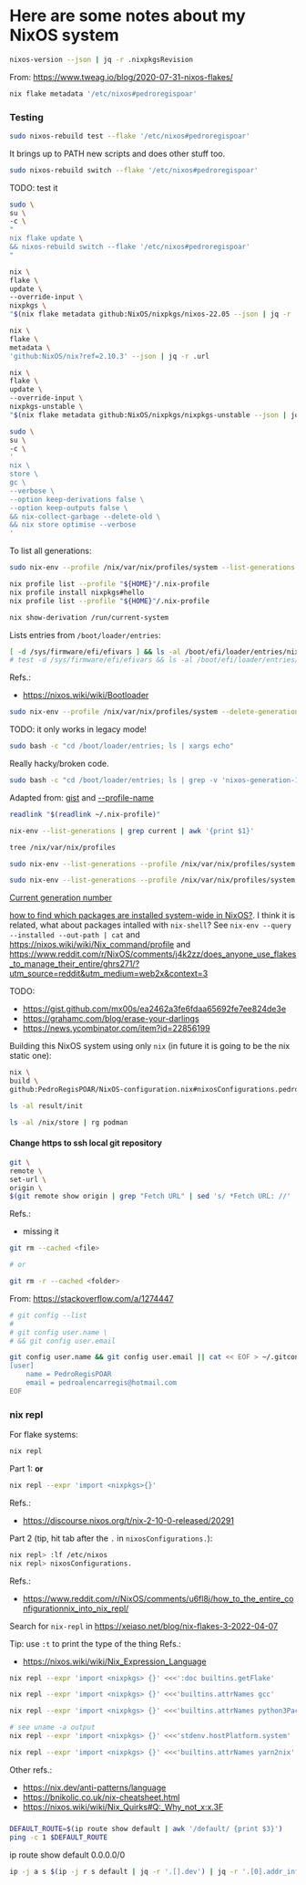 # Here are some notes about my NixOS system


```bash
nixos-version --json | jq -r .nixpkgsRevision
```
From: https://www.tweag.io/blog/2020-07-31-nixos-flakes/


```bash
nix flake metadata '/etc/nixos#pedroregispoar'
```

### Testing



```bash
sudo nixos-rebuild test --flake '/etc/nixos#pedroregispoar'
```

It brings up to PATH new scripts and does other stuff too.


```bash
sudo nixos-rebuild switch --flake '/etc/nixos#pedroregispoar'
```

TODO: test it
```bash
sudo \
su \
-c \
"
nix flake update \
&& nixos-rebuild switch --flake '/etc/nixos#pedroregispoar'
"
```


```bash
nix \
flake \
update \
--override-input \
nixpkgs \
"$(nix flake metadata github:NixOS/nixpkgs/nixos-22.05 --json | jq -r .url)"
```


```bash
nix \
flake \
metadata \
'github:NixOS/nix?ref=2.10.3' --json | jq -r .url
```


```bash
nix \
flake \
update \
--override-input \
nixpkgs-unstable \
"$(nix flake metadata github:NixOS/nixpkgs/nixpkgs-unstable --json | jq -r .url)"
```


```bash
sudo \
su \
-c \
'
nix \
store \
gc \
--verbose \
--option keep-derivations false \
--option keep-outputs false \
&& nix-collect-garbage --delete-old \
&& nix store optimise --verbose
'
```

To list all generations:
```bash
sudo nix-env --profile /nix/var/nix/profiles/system --list-generations
```



```bash
nix profile list --profile "${HOME}"/.nix-profile
nix profile install nixpkgs#hello
nix profile list --profile "${HOME}"/.nix-profile
```

```bash
nix show-derivation /run/current-system
```


Lists entries from `/boot/loader/entries`:
```bash
[ -d /sys/firmware/efi/efivars ] && ls -al /boot/efi/loader/entries/nixos-generation-* || ls -al /boot/loader/entries
# test -d /sys/firmware/efi/efivars && ls -al /boot/efi/loader/entries/nixos-generation-* || ls -al /boot/loader/entries
```
Refs.:
- https://nixos.wiki/wiki/Bootloader


```bash
sudo nix-env --profile /nix/var/nix/profiles/system --delete-generations old
```

TODO: it only works in legacy mode!
```bash
sudo bash -c "cd /boot/loader/entries; ls | xargs echo"
```


Really hacky/broken code.
```bash
sudo bash -c "cd /boot/loader/entries; ls | grep -v 'nixos-generation-13.conf' | xargs rm"
```
Adapted from: [gist](https://gist.github.com/xeppaka/f6126eebe030a000aa14ed63cc6e8496) and 
[--profile-name](https://stackoverflow.com/a/35664788)



```bash
readlink "$(readlink ~/.nix-profile)"

nix-env --list-generations | grep current | awk '{print $1}'

tree /nix/var/nix/profiles

sudo nix-env --list-generations --profile /nix/var/nix/profiles/system

sudo nix-env --list-generations --profile /nix/var/nix/profiles/system | grep current | awk '{print $1}'
```
[Current generation number](https://discourse.nixos.org/t/current-generation-number/3029/7)




[how to find which packages are installed system-wide in NixOS?](https://unix.stackexchange.com/questions/422147/how-to-find-which-packages-are-installed-system-wide-in-nixos). I think it is related, what about packages intalled with `nix-shell`? See `nix-env --query --installed --out-path | cat` and https://nixos.wiki/wiki/Nix_command/profile and https://www.reddit.com/r/NixOS/comments/j4k2zz/does_anyone_use_flakes_to_manage_their_entire/ghrs271/?utm_source=reddit&utm_medium=web2x&context=3


TODO:
- https://gist.github.com/mx00s/ea2462a3fe6fdaa65692fe7ee824de3e
- https://grahamc.com/blog/erase-your-darlings
- https://news.ycombinator.com/item?id=22856199


Building this NixOS system using only `nix` (in future it is going to be the nix static one):
```bash
nix \
build \
github:PedroRegisPOAR/NixOS-configuration.nix#nixosConfigurations.pedroregispoar.config.system.build.toplevel

ls -al result/init
```



```bash
ls -al /nix/store | rg podman
```


#### Change https to ssh local git repository

```bash
git \
remote \
set-url \
origin \
$(git remote show origin | grep "Fetch URL" | sed 's/ *Fetch URL: //' | sed 's/https:\/\/github.com\//git@github.com:/')
```
Refs.:
- missing it


```bash
git rm --cached <file>

# or

git rm -r --cached <folder>
```
From: https://stackoverflow.com/a/1274447



```bash
# git config --list
# 
# git config user.name \
# && git config user.email

git config user.name && git config user.email || cat << EOF > ~/.gitconfig
[user]
    name = PedroRegisPOAR
    email = pedroalencarregis@hotmail.com
EOF
```


### nix repl

For flake systems:


```bash
nix repl
```

Part 1:
**or**

```bash
nix repl --expr 'import <nixpkgs>{}'
```
Refs.:
- https://discourse.nixos.org/t/nix-2-10-0-released/20291


Part 2 (tip, hit tab after the `.` in `nixosConfigurations.`):
```bash
nix repl> :lf /etc/nixos
nix repl> nixosConfigurations.
```
Refs.:
- https://www.reddit.com/r/NixOS/comments/u6fl8j/how_to_the_entire_configurationnix_into_nix_repl/


Search for `nix-repl` in https://xeiaso.net/blog/nix-flakes-3-2022-04-07

Tip: use `:t` to print the type of the thing
Refs.:
- https://nixos.wiki/wiki/Nix_Expression_Language



```bash
nix repl --expr 'import <nixpkgs> {}' <<<':doc builtins.getFlake'
```

```bash
nix repl --expr 'import <nixpkgs> {}' <<<'builtins.attrNames gcc'
```

```bash
nix repl --expr 'import <nixpkgs> {}' <<<'builtins.attrNames python3Packages' | tr ' ' '\n' | wc -l
```

```bash
# see uname -a output
nix repl --expr 'import <nixpkgs> {}' <<<'stdenv.hostPlatform.system'
```

```bash
nix repl --expr 'import <nixpkgs> {}' <<<'builtins.attrNames yarn2nix'
```
Other refs.:
- https://nix.dev/anti-patterns/language
- https://bnikolic.co.uk/nix-cheatsheet.html
- https://nixos.wiki/wiki/Nix_Quirks#Q:_Why_not_x:x.3F


###


```bash
DEFAULT_ROUTE=$(ip route show default | awk '/default/ {print $3}')
ping -c 1 $DEFAULT_ROUTE
```


ip route show default 0.0.0.0/0


```bash
ip -j a s $(ip -j r s default | jq -r '.[].dev') | jq -r '.[0].addr_info[0].local'
```


